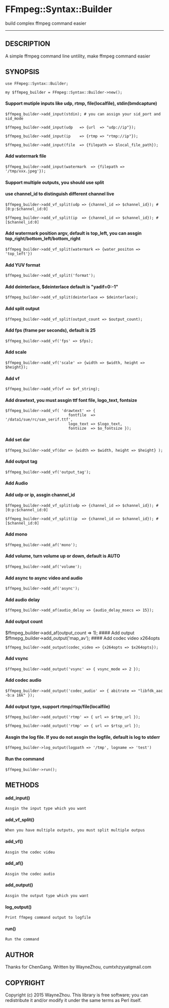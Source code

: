 # FFmpeg::Syntax::Builder 

build complex ffmpeg command easier


-------------------

## DESCRIPTION

A simple ffmpeg command line untility, make ffmpeg command easier

## SYNOPSIS

	use FFmpeg::Syntax::Builder;
	
	my $ffmpeg_builder = FFmpeg::Syntax::Builder->new();

#### Support mutiple inputs like udp, rtmp, file(localfile), stdin(bmdcapture)

	$ffmpeg_builder->add_input(stdin); # you can assign your sid_port and sid_mode
	
	$ffmpeg_builder->add_input(udp   => {url  => "udp://ip"});
	
	$ffmpeg_builder->add_input(ip    => {rtmp => "rtmp://ip"});
	
	$ffmpeg_builder->add_input(file  => {filepath => $local_file_path});

#### Add watermark file
  
	$ffmpeg_builder->add_input(watermark  => {filepath => '/tmp/xxx.jpeg'});

#### Support multiple outputs, you should use split 

#### use channel_id to distinguish different channel live

	$ffmpeg_builder->add_vf_split(udp => {channel_id => $channel_id}); # [0:p:$channel_id:0]
	
	$ffmpeg_builder->add_vf_split(ip  => {channel_id => $channel_id}); # [$channel_id:0]

#### Add watermark position argv, default is top_left, you can assgin top_right/bottom_left/bottom_right

	$ffmpeg_builder->add_vf_split(watermark => {water_positon => 'top_left'})

#### Add YUV format

	$ffmpeg_builder->add_vf_split('format');

#### Add deinterlace, $deinterlace default is "yadif=0:-1"

	$ffmpeg_builder->add_vf_split(deinterlace => $deinterlace);

#### Add split output 

	$ffmpeg_builder->add_vf_split(output_count => $output_count);

#### Add fps (frame per seconds), default is 25

	$ffmpeg_builder->add_vf('fps' => $fps);

#### Add scale 

	$ffmpeg_builder->add_vf('scale' => {width => $width, height => $height});

#### Add vf 

	$ffmpeg_builder->add_vf(vf => $vf_string);

#### Add drawtext, you must assgin ttf font file, logo_text, fontsize 

	$ffmpeg_builder->add_vf( 'drawtext' => {
								fontfile  => '/data1/sue/rc/san_serif.ttf',
				  				logo_text => $logo_text,
				  				fontsize  => $o_fontsize });

#### Add set dar

	$ffmpeg_builder->add_vf(dar => {width => $width, height => $height} );
  
#### Add output tag

	$ffmpeg_builder->add_vf('output_tag');

#### Add Audio

#### Add udp or ip, assgin channel_id

	$ffmpeg_builder->add_vf_split(udp => {channel_id => $channel_id}); # [0:p:$channel_id:0]

	$ffmpeg_builder->add_vf_split(ip  => {channel_id => $channel_id}); # [$channel_id:0]

#### Add mono

	$ffmpeg_builder->add_af('mono');

#### Add volume, turn volume up or down, default is AUTO

	$ffmpeg_builder->add_af('volume');

#### Add async to async video and audio

	$ffmpeg_builder->add_af('async');

#### Add audio delay 

	$ffmpeg_builder->add_af(audio_delay => {audio_delay_msecs => 15});

#### Add output count
$ffmpeg_builder->add_af(output_count => 1); #### Add output $ffmepg_builder->add_output('map_av'); #### Add codec video x264opts

	$ffmpeg_builder->add_output(codec_video => {x264opts => $x264opts});

#### Add vsync 

	$ffmpeg_builder->add_output('vsync' => { vsync_mode => 2 });

#### Add codec audio 

	$ffmpeg_builder->add_output('codec_audio' => { abitrate => "libfdk_aac -b:a 16k" });

#### Add output type, support rtmp/rtsp/file(localfile)

	$ffmpeg_builder->add_output('rtmp' => { url => $rtmp_url });

	$ffmpeg_builder->add_output('rtmp' => { url => $rtsp_url });

#### Assgin the log file. If you do not assgin the logfile, default is log to stderr

	$ffmpeg_builder->log_output(logpath => '/tmp', logname => 'test')

#### Run the command

	$ffmpeg_builder->run();

## METHODS

#### add_input()

	Assgin the input type which you want

#### add_vf_split()

	When you have multiple outputs, you must split multiple outpus

#### add_vf()

	Assgin the codec videu

#### add_af()

	Assgin the codec audio

#### add_output()

	Assgin the output type which you want
#### log_output()

	Print ffmpeg command output to logfile 

#### run()

	Run the command

## AUTHOR

Thanks for ChenGang. Written by WayneZhou, cumtxhzyyatgmail.com

## COPYRIGHT

Copyright (c) 2015 WayneZhou. This library is free software; you can redistribute it and/or modify it under the same terms as Perl itself.

